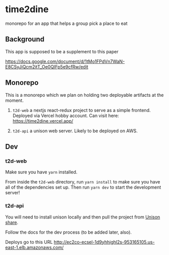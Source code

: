 # time2dine
monorepo for an app that helps a group pick a place to eat

## Background

This app is supposed to be a supplement to this paper

https://docs.google.com/document/d/1tMo1FPdVn7WaN-E8CSyJiQcm2itT_Oe0QIFp5e9cfRw/edit

## Monorepo

This is a monorepo which we plan on holding two deployable artifacts at the moment.

1) `t2d-web` a nextjs react-redux project to serve as a simple frontend. Deployed via Vercel hobby account. Can visit here: https://time2dine.vercel.app/

2) `t2d-api` a unison web server. Likely to be deployed on AWS.


## Dev

### t2d-web

Make sure you have `yarn` installed.

From inside the `t2d-web` directory, run `yarn install` to make sure you have all of the dependencies set up. Then run `yarn dev` to start the development server!

### t2d-api

You will need to install unison locally and then pull the project from [Unison share](https://share.unison-lang.org/@tapegram/code/latest/namespaces/public/project/t2dapi/main).

Follow the docs for the dev process (to be added later, also).

Deploys go to this URL
http://ec2co-ecsel-1d9yhhighl2s-953165105.us-east-1.elb.amazonaws.com/